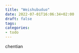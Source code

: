 ```yaml
---
title: "Weishubuduo"
date: 2022-07-01T16:06:34+02:00
draft: false
tags:
categories:
- todo
---
```


chentian 
